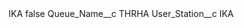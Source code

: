 <?xml version="1.0" encoding="UTF-8"?>
<CustomMetadata xmlns="http://soap.sforce.com/2006/04/metadata" xmlns:xsi="http://www.w3.org/2001/XMLSchema-instance" xmlns:xsd="http://www.w3.org/2001/XMLSchema">
    <label>IKA</label>
    <protected>false</protected>
    <values>
        <field>Queue_Name__c</field>
        <value xsi:type="xsd:string">THRHA</value>
    </values>
    <values>
        <field>User_Station__c</field>
        <value xsi:type="xsd:string">IKA</value>
    </values>
</CustomMetadata>
